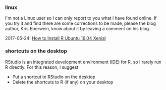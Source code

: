 ### linux

I'm not a Linux user so I can only report to you what I have found online. If you try it and find there are some corrections to be made, please the blog author, Kris Eberwein, know about it by leaving a comment on his blog.

2017-05-24: [How to Install R Ubuntu 16.04 Xenial](http://www.datascienceriot.com//r/install-ubuntu16/)

### shortcuts on the desktop

RStudio is an integrated development environment (IDE) for R, so I rarely run R directly. For this reason, I suggest

-   Put a shortcut to RStudio on the desktop
-   Delete the shortcuts to R (if any) on your desktop
